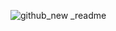 
![github_new _readme](https://github.com/user-attachments/assets/ff77aef9-5ed7-4d66-8fb6-6861acc4bb74)

